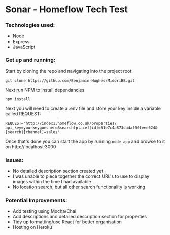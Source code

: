  # Sonar - Homeflow Tech Test


### Technologies used:

- Node
- Express
- JavaScript

### Get up and running:

Start by cloning the repo and navigating into the project root:

```git clone https://github.com/Benjamin-Hughes/MidoriBB.git ```

Next run NPM to install dependancies:

```npm install```

Next you will need to create a .env file and store your key inside a variable called REQUEST:

```REQUEST='http://index1.homeflow.co.uk/properties?api_key=yourkeygoeshere&search[place][id]=51e7c4a873dadaf60feee624&[search][channel]=sales'```

Once that's done you can start the app by running ```node app``` and browse to it on http://localhost:3000

### Issues:

- No detailed description section created yet
- I was unable to piece together the correct URL's to use to display images within the time I had available
- No location search, but all other search functionality is working

### Potential Improvements:

- Add testing using Mocha/Chai
- Add descriptions and detailed description section for properties
- Tidy up formatting/use React for better organisation
- Hosting on Heroku
